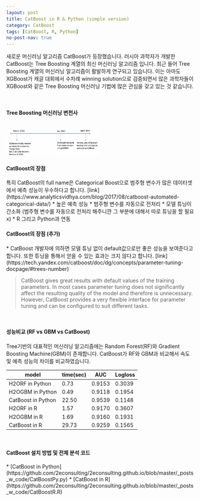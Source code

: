 ```yaml
---
layout: post
title: CatBoost in R & Python (simple version)
category: CatBoost 
tags: [CatBoost, R, Python]
no-post-nav: true
---
```


새로운 머신러닝 알고리즘 CatBoost가 등장했습니다. 러시아 과학자가 개발한 CatBoost는 Tree Boosting 계열의 최신 머신러닝 알고리즘 입니다. 최근 들어 Tree Boosting 계열의 머신러닝 알고리즘이 활발하게 연구되고 있습니다. 이는 아마도 XGBoost가 캐글 대회에서 수차례 winning solution으로 검증되면서 많은 과학자들이 XGBoost와 같은 Tree Boosting 머신러닝 기법에 많은 관심을 갖고 있는 것 같습니다.  

<br>

<h4>Tree Boosting 머신러닝 변천사</h4><br>

<img src="https://raw.githubusercontent.com/2econsulting/2econsulting.github.io/master/_img/catboostlightgbmxgb.png" alt="img" style="width:50%;"/>

<br>

<h4>CatBoost의 장점</h4>
특히 CatBoost의 full name은 Categorical Boost으로 범주형 변수가 많은 데이터셋에서 예측 성능이 우수하다고 합니다. [link](https://www.analyticsvidhya.com/blog/2017/08/catboost-automated-categorical-data/)
* 높은 예측 성능 
* 범주형 변수를 자동으로 전처리
* 모델 튜닝이 간소화 (범주형 변수를 자동으로 전처리 해주니깐 그 부분에 대해서 따로 튜닝을 할 필요x)
* R 그리고 Python과 연동  

<br>

<h4>CatBoost의 장점 (추가)</h4>
* CatBoost 개발자에 의하면 모델 튜닝 없이 default값으로만 좋은 성능을 보여준다고 합니다. 또한 튜닝을 통해서 얻을 수 있는 효과는 크지 않다고 합니다. [link](https://tech.yandex.com/catboost/doc/dg/concepts/parameter-tuning-docpage/#trees-number)

> CatBoost gives great results with default values of the training parameters. In most cases parameter tuning does not significantly affect the resulting quality of the model and therefore is unnecessary. However, CatBoost provides a very flexible interface for parameter tuning and can be configured to suit different tasks.

<br>

<h4>성능비교 (RF vs GBM vs CatBoost)</h4>
Tree기반의 대표적인 머신러닝 알고리즘에는 Random Forest(RF)와 Gradient Boosting Machine(GBM)이 존재합니다. 
CatBoost가 RF와 GBM과 비교해서 속도 및 예측 성능의 차이를 비교하였습니다. 

|  model | time(sec) | AUC | Logloss |
| ------------ | ------------ | ------------ | ------------ |
| H2ORF in Python | 0.73 | 0.9153 | 0.3039 |
| H2OGBM in Python | 0.49 | 0.9118 | 0.1954 |
| CatBoost in Python | 22.50 | 0.9539 | 0.1148 |
| H2ORF in R | 1.57 | 0.9170 | 0.3607 |
| H2OGBM in R | 1.69 | 0.9160 | 0.1931 |
| CatBoost in R | 29.73 | 0.9259 | 0.1565 |

<br>

<h4>CatBoost 설치 방법 및 전체 분석 코드</h4>
* [CatBoost in Python](https://github.com/2econsulting/2econsulting.github.io/blob/master/_posts_w_code/CatBoostPy.py)
* [CatBoost in R](https://github.com/2econsulting/2econsulting.github.io/blob/master/_posts_w_code/CatBoostR.R)

<br>